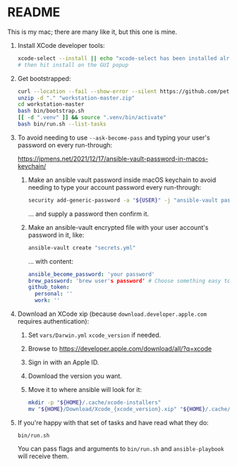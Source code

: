 # README

This is my mac; there are many like it, but this one is mine.

1. Install XCode developer tools:

    ```bash
    xcode-select --install || echo "xcode-select has been installed already, probably."
    # then hit install on the GUI popup
    ```

1. Get bootstrapped:

    ```bash
    curl --location --fail --show-error --silent https://github.com/petemounce/workstation/archive/refs/heads/master.zip --output "workstation-master.zip"
    unzip -d "." "workstation-master.zip"
    cd workstation-master
    bash bin/bootstrap.sh
    [[ -d ".venv" ]] && source ".venv/bin/activate"
    bash bin/run.sh --list-tasks
    ```

1. To avoid needing to use `--ask-become-pass` and typing your user's password on every run-through:

    <https://jpmens.net/2021/12/17/ansible-vault-password-in-macos-keychain/>

    1. Make an ansible vault password inside macOS keychain to avoid needing to type your account password every run-through:

        ```bash
        security add-generic-password -a "${USER}" -j "ansible-vault password for workstation repo" -s "workstation" -w
        ```

        ... and supply a password then confirm it.

    1. Make an ansible-vault encrypted file with your user account's password in it, like:

        ```bash
        ansible-vault create "secrets.yml"
        ```

        ... with content:

        ```yaml
        ansible_become_password: 'your password'
        brew_password: 'brew user's password' # Choose something easy to type...
        github_token:
          personal: ''
          work: ''
        ```

1. Download an XCode xip (because `download.developer.apple.com` requires authentication):

    1. Set `vars/Darwin.yml` `xcode_version` if needed.
    1. Browse to <https://developer.apple.com/download/all/?q=xcode>
    1. Sign in with an Apple ID.
    1. Download the version you want.
    1. Move it to where ansible will look for it:

        ```bash
        mkdir -p "${HOME}/.cache/xcode-installers"
        mv "${HOME}/Download/Xcode_{xcode_version}.xip" "${HOME}/.cache/xcode-installers/Xcode_{xcode_version}.xip"
        ```

1. If you're happy with that set of tasks and have read what they do:

    ```shell
    bin/run.sh
    ```

    You can pass flags and arguments to `bin/run.sh` and `ansible-playbook` will receive them.
